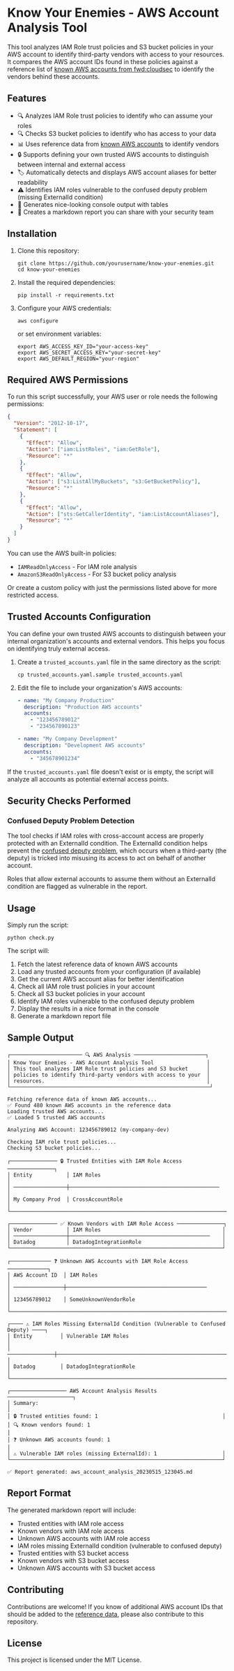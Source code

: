 # Know Your Enemies - AWS Account Analysis Tool

This tool analyzes IAM Role trust policies and S3 bucket policies in your AWS account to identify third-party vendors with access to your resources. It compares the AWS account IDs found in these policies against a reference list of [known AWS accounts from fwd:cloudsec](https://github.com/fwdcloudsec/known_aws_accounts/) to identify the vendors behind these accounts.

## Features

- 🔍 Analyzes IAM Role trust policies to identify who can assume your roles
- 🔍 Checks S3 bucket policies to identify who has access to your data
- 📊 Uses reference data from [known AWS accounts](https://github.com/fwdcloudsec/known_aws_accounts) to identify vendors
- 🔒 Supports defining your own trusted AWS accounts to distinguish between internal and external access
- 🏷️ Automatically detects and displays AWS account aliases for better readability
- ⚠️ Identifies IAM roles vulnerable to the confused deputy problem (missing ExternalId condition)
- 📝 Generates nice-looking console output with tables
- 📄 Creates a markdown report you can share with your security team

## Installation

1. Clone this repository:

   ```
   git clone https://github.com/yourusername/know-your-enemies.git
   cd know-your-enemies
   ```

2. Install the required dependencies:

   ```
   pip install -r requirements.txt
   ```

3. Configure your AWS credentials:
   ```
   aws configure
   ```
   or set environment variables:
   ```
   export AWS_ACCESS_KEY_ID="your-access-key"
   export AWS_SECRET_ACCESS_KEY="your-secret-key"
   export AWS_DEFAULT_REGION="your-region"
   ```

## Required AWS Permissions

To run this script successfully, your AWS user or role needs the following permissions:

```json
{
  "Version": "2012-10-17",
  "Statement": [
    {
      "Effect": "Allow",
      "Action": ["iam:ListRoles", "iam:GetRole"],
      "Resource": "*"
    },
    {
      "Effect": "Allow",
      "Action": ["s3:ListAllMyBuckets", "s3:GetBucketPolicy"],
      "Resource": "*"
    },
    {
      "Effect": "Allow",
      "Action": ["sts:GetCallerIdentity", "iam:ListAccountAliases"],
      "Resource": "*"
    }
  ]
}
```

You can use the AWS built-in policies:

- `IAMReadOnlyAccess` - For IAM role analysis
- `AmazonS3ReadOnlyAccess` - For S3 bucket policy analysis

Or create a custom policy with just the permissions listed above for more restricted access.

## Trusted Accounts Configuration

You can define your own trusted AWS accounts to distinguish between your internal organization's accounts and external vendors. This helps you focus on identifying truly external access.

1. Create a `trusted_accounts.yaml` file in the same directory as the script:

   ```
   cp trusted_accounts.yaml.sample trusted_accounts.yaml
   ```

2. Edit the file to include your organization's AWS accounts:

   ```yaml
   - name: "My Company Production"
     description: "Production AWS accounts"
     accounts:
       - "123456789012"
       - "234567890123"

   - name: "My Company Development"
     description: "Development AWS accounts"
     accounts:
       - "345678901234"
   ```

If the `trusted_accounts.yaml` file doesn't exist or is empty, the script will analyze all accounts as potential external access points.

## Security Checks Performed

### Confused Deputy Problem Detection

The tool checks if IAM roles with cross-account access are properly protected with an ExternalId condition. The ExternalId condition helps prevent the [confused deputy problem](https://docs.aws.amazon.com/IAM/latest/UserGuide/confused-deputy.html), which occurs when a third-party (the deputy) is tricked into misusing its access to act on behalf of another account.

Roles that allow external accounts to assume them without an ExternalId condition are flagged as vulnerable in the report.

## Usage

Simply run the script:

```
python check.py
```

The script will:

1. Fetch the latest reference data of known AWS accounts
2. Load any trusted accounts from your configuration (if available)
3. Get the current AWS account alias for better identification
4. Check all IAM role trust policies in your account
5. Check all S3 bucket policies in your account
6. Identify IAM roles vulnerable to the confused deputy problem
7. Display the results in a nice format in the console
8. Generate a markdown report file

## Sample Output

```
┌─────────────────────── 🔍 AWS Analysis ───────────────────────┐
│ Know Your Enemies - AWS Account Analysis Tool                 │
│ This tool analyzes IAM Role trust policies and S3 bucket      │
│ policies to identify third-party vendors with access to your  │
│ resources.                                                    │
└────────────────────────────────────────────────────────────────┘

Fetching reference data of known AWS accounts...
✅ Found 480 known AWS accounts in the reference data
Loading trusted AWS accounts...
✅ Loaded 5 trusted AWS accounts

Analyzing AWS Account: 123456789012 (my-company-dev)

Checking IAM role trust policies...
Checking S3 bucket policies...

┌─────────────── 🔒 Trusted Entities with IAM Role Access ───────────────┐
│ Entity           │ IAM Roles                                          │
│ ─────────────────┼────────────────────────────────────────────────    │
│ My Company Prod  │ CrossAccountRole                                   │
└──────────────────────────────────────────────────────────────────────┘

┌─────────────── ✅ Known Vendors with IAM Role Access ───────────────┐
│ Vendor           │ IAM Roles                                       │
│ ─────────────────┼─────────────────────────────────────────────    │
│ Datadog          │ DatadogIntegrationRole                          │
└────────────────────────────────────────────────────────────────────┘

┌───────────── ❓ Unknown AWS Accounts with IAM Role Access ─────────────┐
│ AWS Account ID  │ IAM Roles                                           │
│ ────────────────┼─────────────────────────────────────────────        │
│ 123456789012    │ SomeUnknownVendorRole                               │
└────────────────────────────────────────────────────────────────────────┘

┌──── ⚠️ IAM Roles Missing ExternalId Condition (Vulnerable to Confused Deputy) ────┐
│ Entity         │ Vulnerable IAM Roles                                           │
│ ───────────────┼───────────────────────────────────────────────────────────     │
│ Datadog        │ DatadogIntegrationRole                                         │
└────────────────────────────────────────────────────────────────────────────────┘

┌────────────────── AWS Account Analysis Results ─────────────────────┐
│ Summary:                                                            │
│ 🔒 Trusted entities found: 1                                        │
│ 🔍 Known vendors found: 1                                           │
│ ❓ Unknown AWS accounts found: 1                                     │
│ ⚠️ Vulnerable IAM roles (missing ExternalId): 1                     │
└────────────────────────────────────────────────────────────────────┘

✅ Report generated: aws_account_analysis_20230515_123045.md
```

## Report Format

The generated markdown report will include:

- Trusted entities with IAM role access
- Known vendors with IAM role access
- Unknown AWS accounts with IAM role access
- IAM roles missing ExternalId condition (vulnerable to confused deputy)
- Trusted entities with S3 bucket access
- Known vendors with S3 bucket access
- Unknown AWS accounts with S3 bucket access

## Contributing

Contributions are welcome! If you know of additional AWS account IDs that should be added to the [reference data](https://github.com/fwdcloudsec/known_aws_accounts/), please also contribute to this repository.

## License

This project is licensed under the MIT License.
